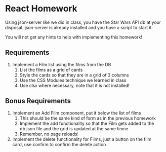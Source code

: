 # React Homework

Using json-server like we did in class, you have the Star Wars API db at your disposal. json-server is already installed and you have a script to start it.

You will not get any hints to help with implementing this homework!

## Requirements

1. Implement a Film list using the films from the DB
   1. List the films as a grid of cards
   2. Style the cards so that they are in a grid of 3 columns
   3. Use the CSS Modules technique we learned in class
   4. Use clsx where necessary, note that it is not installed!

## Bonus Requirements

1. Implement an Add Film component, put it below the list of films
   1. This should be the same kind of form as in the previous homework
   2. Implement the add functionality so that the Film gets added to the db.json file and the grid is updated at the same timne
   3. Remember, no page reloads!
2. Implement the delete functionality for Films, just a button on the film card, use confirm to confirm the delete action
